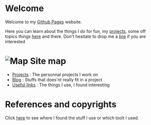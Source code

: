 # Welcome
Welcome to my [Github Pages](https://pages.github.com) website.

Here you can learn about the things I do for fun, my [projects](./projects.md), some off topics things [here](./blog/) and there.
Don't hesitate to drop me a [line](mailto:bcalpages@gmail.com) if you are interested

# ![Map](https://bcallebaut.github.io/map-1272165_640.png) Site map
 - [Projects](./projects.md) : The personnal projects I work on
 - [Blog](./blog/) : Stuffs that does'nt really fit in a project
 - [Useful links](./misc/) : The things I use, I found interesting

# References and copyrights
   Click [here](./references.md) to see where I found the stuff I use or which toolt I used.
